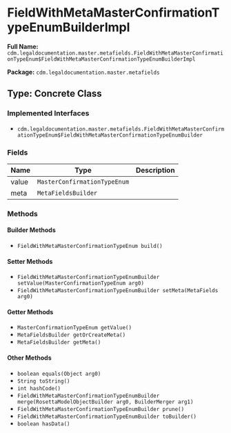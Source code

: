 # FieldWithMetaMasterConfirmationTypeEnumBuilderImpl

**Full Name:** `cdm.legaldocumentation.master.metafields.FieldWithMetaMasterConfirmationTypeEnum$FieldWithMetaMasterConfirmationTypeEnumBuilderImpl`

**Package:** `cdm.legaldocumentation.master.metafields`

## Type: Concrete Class

### Implemented Interfaces

- `cdm.legaldocumentation.master.metafields.FieldWithMetaMasterConfirmationTypeEnum$FieldWithMetaMasterConfirmationTypeEnumBuilder`

### Fields

| Name | Type | Description |
|------|------|-------------|
| value | `MasterConfirmationTypeEnum` |  |
| meta | `MetaFieldsBuilder` |  |

### Methods

#### Builder Methods

- `FieldWithMetaMasterConfirmationTypeEnum build()`

#### Setter Methods

- `FieldWithMetaMasterConfirmationTypeEnumBuilder setValue(MasterConfirmationTypeEnum arg0)`
- `FieldWithMetaMasterConfirmationTypeEnumBuilder setMeta(MetaFields arg0)`

#### Getter Methods

- `MasterConfirmationTypeEnum getValue()`
- `MetaFieldsBuilder getOrCreateMeta()`
- `MetaFieldsBuilder getMeta()`

#### Other Methods

- `boolean equals(Object arg0)`
- `String toString()`
- `int hashCode()`
- `FieldWithMetaMasterConfirmationTypeEnumBuilder merge(RosettaModelObjectBuilder arg0, BuilderMerger arg1)`
- `FieldWithMetaMasterConfirmationTypeEnumBuilder prune()`
- `FieldWithMetaMasterConfirmationTypeEnumBuilder toBuilder()`
- `boolean hasData()`

